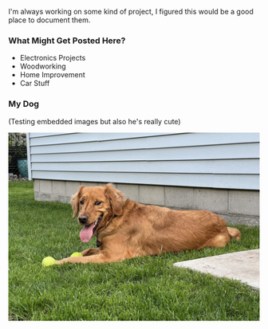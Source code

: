 <!--
.. title: Chris Has a Blog Now
.. slug: chris-has-a-blog-now
.. date: 2024-12-24 14:41:17 UTC-06:00
.. tags: 
.. category: 
.. link: 
.. description: 
.. type: text
-->

<!--# Chris Has a Blog Now! - Titles are added to posts automagically-->

I'm always working on some kind of project, I figured this would be a good place to document them.

### What Might Get Posted Here?

* Electronics Projects
* Woodworking
* Home Improvement
* Car Stuff

### My Dog

(Testing embedded images but also he's really cute)

<img src="../images/001-chris-has-a-blog-now/dog.jpg" alt="dog"/>